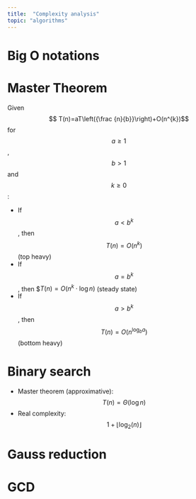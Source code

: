 ```yaml
---
title:  "Complexity analysis"
topic: "algorithms"
---
```


# Big O notations

# Master Theorem
Given $$ T(n)=aT\left({\frac {n}{b}}\right)+O(n^{k})$$ for $$a \geq 1$$ , $$b > 1$$ and $$k \geq 0$$:
* If $$ a<b^{k}$$, then $$T(n)=O \left( n^k \right)$$ (top heavy)
* If $$ a=b^{k}$$, then $$T(n)=O(n^{k}\cdot \log n)$ (steady state)
* If $$ a>b^{k}$$, then $$T(n)=O(n^{\log_{b}a} )$$ (bottom heavy)

# Binary search
* Master theorem (approximative): $$T(n) = \Theta(\log n )$$
* Real complexity: $$1 + \lfloor \log_2(n) \rfloor$$

# Gauss reduction

# GCD
